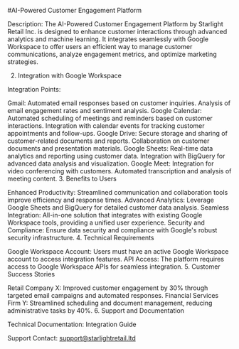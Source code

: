 #AI-Powered Customer Engagement Platform

Description:
The AI-Powered Customer Engagement Platform by Starlight Retail Inc. is designed to enhance customer interactions through advanced analytics and machine learning. It integrates seamlessly with Google Workspace to offer users an efficient way to manage customer communications, analyze engagement metrics, and optimize marketing strategies.

2. Integration with Google Workspace

Integration Points:

Gmail:
Automated email responses based on customer inquiries.
Analysis of email engagement rates and sentiment analysis.
Google Calendar:
Automated scheduling of meetings and reminders based on customer interactions.
Integration with calendar events for tracking customer appointments and follow-ups.
Google Drive:
Secure storage and sharing of customer-related documents and reports.
Collaboration on customer documents and presentation materials.
Google Sheets:
Real-time data analytics and reporting using customer data.
Integration with BigQuery for advanced data analysis and visualization.
Google Meet:
Integration for video conferencing with customers.
Automated transcription and analysis of meeting content.
3. Benefits to Users

Enhanced Productivity:
Streamlined communication and collaboration tools improve efficiency and response times.
Advanced Analytics:
Leverage Google Sheets and BigQuery for detailed customer data analysis.
Seamless Integration:
All-in-one solution that integrates with existing Google Workspace tools, providing a unified user experience.
Security and Compliance:
Ensure data security and compliance with Google's robust security infrastructure.
4. Technical Requirements

Google Workspace Account:
Users must have an active Google Workspace account to access integration features.
API Access:
The platform requires access to Google Workspace APIs for seamless integration.
5. Customer Success Stories

Retail Company X:
Improved customer engagement by 30% through targeted email campaigns and automated responses.
Financial Services Firm Y:
Streamlined scheduling and document management, reducing administrative tasks by 40%.
6. Support and Documentation

Technical Documentation:
Integration Guide

Support Contact:
support@starlightretail.ltd
